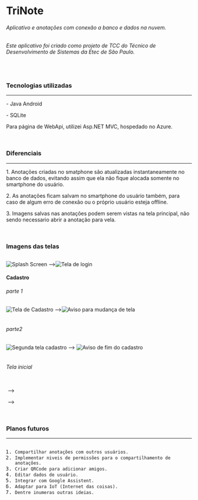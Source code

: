 <h1>TriNote</h1>
<h6>Aplicativo e anotações com conexão a banco e dados na nuvem.</h6>
<h6>Este aplicativo foi criado como projeto de TCC do Técnico de Desenvolvimento de Sistemas da Etec de São Paulo.</h6>

<br />

<h3>Tecnologias utilizadas</h3>
<hr>
<p>- Java Android</p>
<p>- SQLite</p>

<p>Para página de WebApi, utilizei Asp.NET MVC, hospedado no Azure.</p>

<br />

<h3>Diferenciais</h3>
<hr>
<p>1. Anotações criadas no smatphone são atualizadas instantaneamente no banco de dados, evitando assim que ela não fique alocada somente no smartphone do usuário.</p>
<p>2. As anotações ficam salvam no smartphone do usuário também, para caso de algum erro de conexão ou o próprio usuário esteja offline.</p>
<p>3. Imagens salvas nas anotações podem serem vistas na tela principal, não sendo necessario abrir a anotação para vela.</p>

<br />

<h3 id="h3-imagens-das-telas"><a name="Imagens das telas" class="reference-link"></a><span class="header-link octicon octicon-link"></span>Imagens das telas</h3>
<p><img src="https://i.imgur.com/4PxsovD.png?1" alt=""></p>
<p><img src="https://i.imgur.com/WCYGxYw.jpg?2" alt="Splash Screen"> —&gt;<img src="https://i.imgur.com/g64L7Lr.jpg?1" alt="Tela de login" title="Tela de login"></p>
<h4 id="h4-cadastro"><a name="Cadastro" class="reference-link"></a><span class="header-link octicon octicon-link"></span>Cadastro</h4>
<h6 id="h6-parte-1"><a name="parte 1" class="reference-link"></a><span class="header-link octicon octicon-link"></span>parte 1</h6>
<p><img src="https://i.imgur.com/F4dAsr0.jpg?1" alt="Tela de Cadastro" title="Tela de Cadastro"> —&gt;<img src="https://i.imgur.com/yeg7mz9.jpg?1" alt="Aviso para mudança de tela" title="Aviso para mudança de tela"><br><br></p>
<h6 id="h6-parte2"><a name="parte2" class="reference-link"></a><span class="header-link octicon octicon-link"></span>parte2</h6>
<p><img src="https://i.imgur.com/Lq2bk1d.jpg?1" alt="Segunda tela cadastro" title="Segunda tela cadastro"> —&gt; <img src="https://i.imgur.com/1LQS0Zy.jpg?1" alt="Aviso de fim do cadastro" title="Aviso de fim do cadastro"><br><br></p>
<h6 id="h6-tela-inicial"><a name="Tela inicial" class="reference-link"></a><span class="header-link octicon octicon-link"></span>Tela inicial</h6>
<p><img src="https://i.imgur.com/Y7R4kyk.png?1" alt=""> </p>
<p><img src="https://i.imgur.com/S0bpCmy.png?2" alt=""> —&gt;<img src="https://i.imgur.com/l7Sd79t.png?1" alt=""></p>
<p><img src="https://i.imgur.com/EoqWFMX.png?1" alt=""> —&gt;<img src="https://i.imgur.com/hJE3Aoz.png?1" alt=""></p>
<p><br></p>
<h3 id="h3-planos-futuros"><a name="Planos futuros" class="reference-link"></a><span class="header-link octicon octicon-link"></span>Planos futuros</h3>
<hr>
<pre class="prettyprint linenums prettyprinted" style=""><ol class="linenums"><li class="L0"><code><span class="typ">Compartilhar</span><span class="pln"> anota</span><span class="pun">çõ</span><span class="pln">es com outros usu</span><span class="pun">á</span><span class="pln">rios</span><span class="pun">.</span></code></li><li class="L1"><code><span class="typ">Implementar</span><span class="pln"> niveis de permiss</span><span class="pun">õ</span><span class="pln">es para o compartilhamento de anota</span><span class="pun">çõ</span><span class="pln">es</span><span class="pun">.</span></code></li><li class="L2"><code><span class="typ">Criar</span><span class="pln"> </span><span class="typ">QRCode</span><span class="pln"> para adicionar amigos</span><span class="pun">.</span></code></li><li class="L3"><code><span class="typ">Editar</span><span class="pln"> dados de usu</span><span class="pun">á</span><span class="pln">rio</span><span class="pun">.</span></code></li><li class="L4"><code><span class="typ">Integrar</span><span class="pln"> com </span><span class="typ">Google</span><span class="pln"> </span><span class="typ">Assistent</span><span class="pun">.</span></code></li><li class="L5"><code><span class="typ">Adaptar</span><span class="pln"> para </span><span class="typ">IoT</span><span class="pln"> </span><span class="pun">(</span><span class="typ">Internet</span><span class="pln"> das coisas</span><span class="pun">).</span></code></li><li class="L6"><code><span class="typ">Dentre</span><span class="pln"> inumeras outras ideias</span><span class="pun">.</span></code></li></ol></pre>
